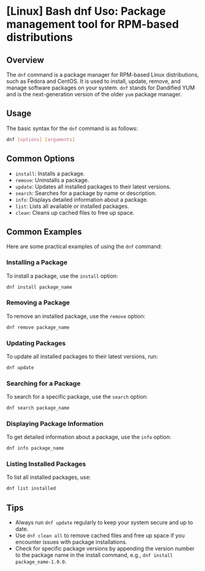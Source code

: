 # [Linux] Bash dnf Uso: Package management tool for RPM-based distributions

## Overview
The `dnf` command is a package manager for RPM-based Linux distributions, such as Fedora and CentOS. It is used to install, update, remove, and manage software packages on your system. `dnf` stands for Dandified YUM and is the next-generation version of the older `yum` package manager.

## Usage
The basic syntax for the `dnf` command is as follows:

```bash
dnf [options] [arguments]
```

## Common Options
- `install`: Installs a package.
- `remove`: Uninstalls a package.
- `update`: Updates all installed packages to their latest versions.
- `search`: Searches for a package by name or description.
- `info`: Displays detailed information about a package.
- `list`: Lists all available or installed packages.
- `clean`: Cleans up cached files to free up space.

## Common Examples
Here are some practical examples of using the `dnf` command:

### Installing a Package
To install a package, use the `install` option:

```bash
dnf install package_name
```

### Removing a Package
To remove an installed package, use the `remove` option:

```bash
dnf remove package_name
```

### Updating Packages
To update all installed packages to their latest versions, run:

```bash
dnf update
```

### Searching for a Package
To search for a specific package, use the `search` option:

```bash
dnf search package_name
```

### Displaying Package Information
To get detailed information about a package, use the `info` option:

```bash
dnf info package_name
```

### Listing Installed Packages
To list all installed packages, use:

```bash
dnf list installed
```

## Tips
- Always run `dnf update` regularly to keep your system secure and up to date.
- Use `dnf clean all` to remove cached files and free up space if you encounter issues with package installations.
- Check for specific package versions by appending the version number to the package name in the install command, e.g., `dnf install package_name-1.0.0`.